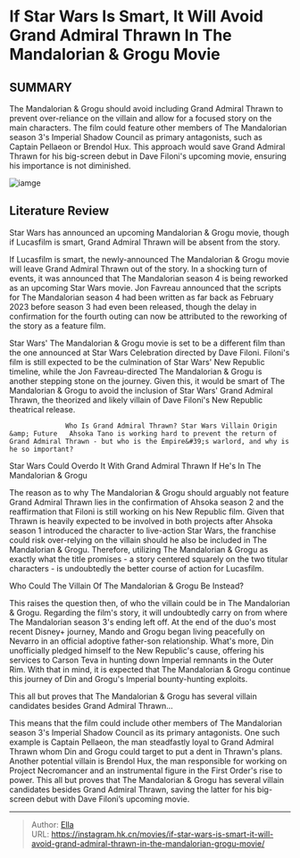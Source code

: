 # If Star Wars Is Smart, It Will Avoid Grand Admiral Thrawn In The Mandalorian &amp; Grogu Movie


## SUMMARY 



  The Mandalorian &amp; Grogu should avoid including Grand Admiral Thrawn to prevent over-reliance on the villain and allow for a focused story on the main characters.   The film could feature other members of The Mandalorian season 3&#39;s Imperial Shadow Council as primary antagonists, such as Captain Pellaeon or Brendol Hux.   This approach would save Grand Admiral Thrawn for his big-screen debut in Dave Filoni&#39;s upcoming movie, ensuring his importance is not diminished.  

![iamge](https://static1.srcdn.com/wordpress/wp-content/uploads/2024/01/the-mandalorian-grogu-concept-art-lars-mikkelsen-grand-admiral-thrawn.jpg)

## Literature Review

Star Wars has announced an upcoming Mandalorian &amp; Grogu movie, though if Lucasfilm is smart, Grand Admiral Thrawn will be absent from the story.




If Lucasfilm is smart, the newly-announced The Mandalorian &amp; Grogu movie will leave Grand Admiral Thrawn out of the story. In a shocking turn of events, it was announced that The Mandalorian season 4 is being reworked as an upcoming Star Wars movie. Jon Favreau announced that the scripts for The Mandalorian season 4 had been written as far back as February 2023 before season 3 had even been released, though the delay in confirmation for the fourth outing can now be attributed to the reworking of the story as a feature film.




Star Wars&#39; The Mandalorian &amp; Grogu movie is set to be a different film than the one announced at Star Wars Celebration directed by Dave Filoni. Filoni&#39;s film is still expected to be the culmination of Star Wars&#39; New Republic timeline, while the Jon Favreau-directed The Mandalorian &amp; Grogu is another stepping stone on the journey. Given this, it would be smart of The Mandalorian &amp; Grogu to avoid the inclusion of Star Wars&#39; Grand Admiral Thrawn, the theorized and likely villain of Dave Filoni&#39;s New Republic theatrical release.

                  Who Is Grand Admiral Thrawn? Star Wars Villain Origin &amp; Future   Ahsoka Tano is working hard to prevent the return of Grand Admiral Thrawn - but who is the Empire&#39;s warlord, and why is he so important?   


 Star Wars Could Overdo It With Grand Admiral Thrawn If He&#39;s In The Mandalorian &amp; Grogu 
          




The reason as to why The Mandalorian &amp; Grogu should arguably not feature Grand Admiral Thrawn lies in the confirmation of Ahsoka season 2 and the reaffirmation that Filoni is still working on his New Republic film. Given that Thrawn is heavily expected to be involved in both projects after Ahsoka season 1 introduced the character to live-action Star Wars, the franchise could risk over-relying on the villain should he also be included in The Mandalorian &amp; Grogu. Therefore, utilizing The Mandalorian &amp; Grogu as exactly what the title promises - a story centered squarely on the two titular characters - is undoubtedly the better course of action for Lucasfilm.



 Who Could The Villain Of The Mandalorian &amp; Grogu Be Instead? 
          

This raises the question then, of who the villain could be in The Mandalorian &amp; Grogu. Regarding the film&#39;s story, it will undoubtedly carry on from where The Mandalorian season 3&#39;s ending left off. At the end of the duo&#39;s most recent Disney&#43; journey, Mando and Grogu began living peacefully on Nevarro in an official adoptive father-son relationship. What&#39;s more, Din unofficially pledged himself to the New Republic&#39;s cause, offering his services to Carson Teva in hunting down Imperial remnants in the Outer Rim. With that in mind, it is expected that The Mandalorian &amp; Grogu continue this journey of Din and Grogu&#39;s Imperial bounty-hunting exploits.






This all but proves that The Mandalorian &amp; Grogu has several villain candidates besides Grand Admiral Thrawn...




This means that the film could include other members of The Mandalorian season 3&#39;s Imperial Shadow Council as its primary antagonists. One such example is Captain Pellaeon, the man steadfastly loyal to Grand Admiral Thrawn whom Din and Grogu could target to put a dent in Thrawn&#39;s plans. Another potential villain is Brendol Hux, the man responsible for working on Project Necromancer and an instrumental figure in the First Order&#39;s rise to power. This all but proves that The Mandalorian &amp; Grogu has several villain candidates besides Grand Admiral Thrawn, saving the latter for his big-screen debut with Dave Filoni’s upcoming movie.



---

> Author: [Ella](https://instagram.hk.cn/)  
> URL: https://instagram.hk.cn/movies/if-star-wars-is-smart-it-will-avoid-grand-admiral-thrawn-in-the-mandalorian-grogu-movie/  

